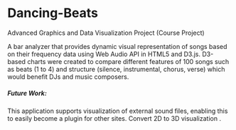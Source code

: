 # Dancing-Beats
Advanced Graphics and Data Visualization Project (Course Project)

A bar analyzer that provides dynamic visual representation of songs based on their frequency data using Web Audio API in HTML5 and D3.js.
D3-based charts were created to compare different features of 100 songs such as beats (1 to 4) and structure (silence, instrumental, chorus, verse) which would benefit DJs and music composers.

##### Future Work:
This application supports visualization of external sound files, enabling this to easily become a plugin for other sites.
Convert 2D to 3D visualization .
